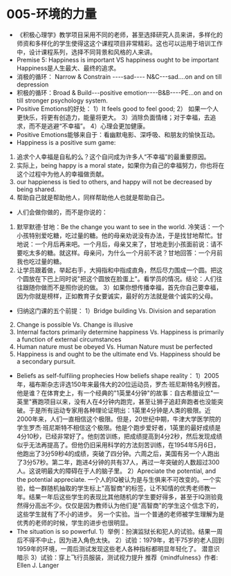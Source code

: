 # 005-环境的力量
- 《积极心理学》教学项目采用不同的老师，甚至选择研究人员来讲，多样化的师资和多样化的学生使得这这个课程项目非常精彩。这也可以运用于培训工作中，设计课程系列，选择不同背景和风格的人来讲。
-  Premise 5: Happiness is important VS happiness ought to be important Happiness是人生最大、最终的追求。 
-  消极的循环：
Narrow & Constrain ----sad---- N&C---sad....on and on till depression 
- 积极的循环：Broad & Build---positive emotion----B&B----PE...on and on till stronger psychology system. 
- Positive Emotions的好处：
1）It feels good to feel good; 
2） 如果一个人更快乐，将更有创造力，能量将更大。
3）消除负面情绪；对于幸福，去追求，而不是逃避“不幸福”。
4）心理会更加健康。 
- Positive Emotions能够来自于：看幽默电影、深呼吸、和朋友的愉快互动。 
- Happiness is a positive sum game: 
1) 追求个人幸福是自私的么？这个自问成为许多人“不幸福”的最重要原因。
2) 实际上，being happy is a moral state，如果你为自己的幸福努力，你也将在这个过程中为他人的幸福做贡献。 
3) our happieness is tied to others, and happy will not be decreased by being shared. 
4) 帮助自己就是帮助他人，同样帮助他人也就是帮助自己。 
- 人们会做你做的，而不是你说的：
1) 默罕默德·甘地：Be the change you want to see in the world. 冷笑话：一个小孩特别爱吃糖，吃过量的糖。他的母亲劝说没有办法，于是找甘地帮忙。甘地说：一个月后再来吧。一个月后，母亲又来了，甘地走到小孩面前说：请不要吃太多的糖。就这样。母亲问，为什么一个月前不说？甘地回答：一个月前我也吃过量的糖。 
2) 让学员跟着做，举起右手，大拇指和中指成直角，然后尽力围成一个圆。把这个圆放在下巴上同时说"把这个圆放在脸蛋上"。看学员的情况。结论：人们往往跟随你做而不是照你说的做。
3）如果你想传播幸福，首先你自己要幸福，因为你就是榜样，正如教育子女要诚实，最好的方法就是做个诚实的父母。 
- 归纳这门课的五个前提： 
1）Bridge building Vs. Division and separation 
2) Change is possible Vs. Change is illusive 
3) Internal factors primarily determine happiness Vs. Happiness is primarily a function of external 
circumstances 
4) Human nature must be obeyed Vs. Human Nature must be perfected 
5) Happiness is and ought to be the ultimate end Vs. Happiness should be a secondary pursuit. 
- Beliefs as self-fulfiling prophecies
How beliefs shape reality：
1）2005年，福布斯杂志评选150年来最伟大的20位运动员，罗杰·班尼斯特名列榜首。他是谁？在体育史上，有一个经典的"1英里4分钟"的故事：自古希腊设立"一英里"赛跑项目以来，没有人在4分钟内跑完，甚至让狮子追赶奔跑者也没能突破。于是所有运动专家用各种理论证明出：1英里4分钟是人类的极限。近2000年来，人们一直相信这个极限。但是，20世纪中期，牛津大学医学院的学生罗杰·班尼斯特不相信这个极限。他是个跑步爱好者，1英里的最好成绩是4分10秒，已经非常好了。他刻苦训练，把成绩提高到4分2秒，然后发现成绩似乎无法再提高了。但他仍旧采用科学的方法刻苦训练，在1954年5月6日，他跑出了3分59秒4的成绩，突破了四分钟。六周之后，美国有另一个人跑出了3分57秒。第二年，跑进4分钟的共有37人，再过一年突破的人数超过300人。这说明最大的障碍在于人的脑子里。
2）Apreciate the potential, and the potential appreciate. 一个人的IQ被认为是与生俱来不可改变的。一个实验，给一群随机抽取的学生标上"高智商"的标签，让不知情的优秀老师教一年。结果一年后这些学生的表现比其他随机的学生要好得多，甚至于IQ测验竟然得分高出不少。仅仅是因为教师认为他们是"高智商"的学生这个信念下的，这些学生就有了不小的进步。 另一个实验。当一个普通的老师被学生理解为是优秀的老师的时候，学生的进步也很明显。
- The situation is so powerful. 
1）举例：扮演监狱长和犯人的试验。结果一周后不得不中止，因为进入角色太快。 
2）试验：1979年，若干75岁的老人回到1959年的环境，一周后测试发现这些老人各种指标都明显年轻化了。  潜意识暗示
3）试验：穿上飞行员服装，测试视力提升 推荐《mindfulness》作者: Ellen J. Langer 
